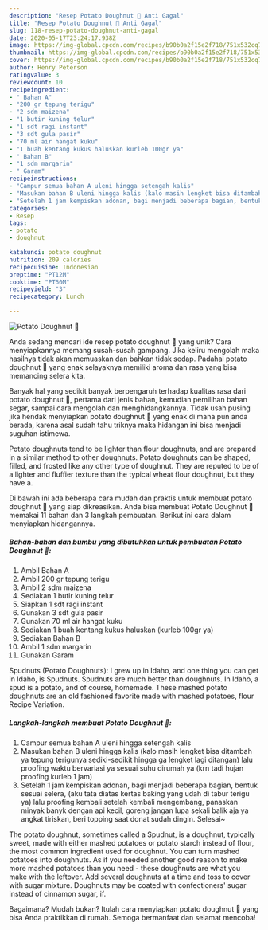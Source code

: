 ```yaml
---
description: "Resep Potato Doughnut 🍩 Anti Gagal"
title: "Resep Potato Doughnut 🍩 Anti Gagal"
slug: 118-resep-potato-doughnut-anti-gagal
date: 2020-05-17T23:24:17.938Z
image: https://img-global.cpcdn.com/recipes/b90b0a2f15e2f718/751x532cq70/potato-doughnut-🍩-foto-resep-utama.jpg
thumbnail: https://img-global.cpcdn.com/recipes/b90b0a2f15e2f718/751x532cq70/potato-doughnut-🍩-foto-resep-utama.jpg
cover: https://img-global.cpcdn.com/recipes/b90b0a2f15e2f718/751x532cq70/potato-doughnut-🍩-foto-resep-utama.jpg
author: Henry Peterson
ratingvalue: 3
reviewcount: 10
recipeingredient:
- " Bahan A"
- "200 gr tepung terigu"
- "2 sdm maizena"
- "1 butir kuning telur"
- "1 sdt ragi instant"
- "3 sdt gula pasir"
- "70 ml air hangat kuku"
- "1 buah kentang kukus haluskan kurleb 100gr ya"
- " Bahan B"
- "1 sdm margarin"
- " Garam"
recipeinstructions:
- "Campur semua bahan A uleni hingga setengah kalis"
- "Masukan bahan B uleni hingga kalis (kalo masih lengket bisa ditambah ya tepung terigunya sediki-sedikit hingga ga lengket lagi ditangan) lalu proofing waktu bervariasi ya sesuai suhu dirumah ya (krn tadi hujan proofing kurleb 1 jam)"
- "Setelah 1 jam kempiskan adonan, bagi menjadi beberapa bagian, bentuk sesuai selera, (aku tata diatas kertas baking yang udah di tabur terigu ya) lalu proofing kembali setelah kembali mengembang, panaskan minyak banyk dengan api kecil, goreng jangan lupa sekali balik aja ya angkat tiriskan, beri topping saat donat sudah dingin. Selesai~"
categories:
- Resep
tags:
- potato
- doughnut

katakunci: potato doughnut 
nutrition: 209 calories
recipecuisine: Indonesian
preptime: "PT12M"
cooktime: "PT60M"
recipeyield: "3"
recipecategory: Lunch

---
```



![Potato Doughnut 🍩](https://img-global.cpcdn.com/recipes/b90b0a2f15e2f718/751x532cq70/potato-doughnut-🍩-foto-resep-utama.jpg)

Anda sedang mencari ide resep potato doughnut 🍩 yang unik? Cara menyiapkannya memang susah-susah gampang. Jika keliru mengolah maka hasilnya tidak akan memuaskan dan bahkan tidak sedap. Padahal potato doughnut 🍩 yang enak selayaknya memiliki aroma dan rasa yang bisa memancing selera kita.

Banyak hal yang sedikit banyak berpengaruh terhadap kualitas rasa dari potato doughnut 🍩, pertama dari jenis bahan, kemudian pemilihan bahan segar, sampai cara mengolah dan menghidangkannya. Tidak usah pusing jika hendak menyiapkan potato doughnut 🍩 yang enak di mana pun anda berada, karena asal sudah tahu triknya maka hidangan ini bisa menjadi suguhan istimewa.

Potato doughnuts tend to be lighter than flour doughnuts, and are prepared in a similar method to other doughnuts. Potato doughnuts can be shaped, filled, and frosted like any other type of doughnut. They are reputed to be of a lighter and fluffier texture than the typical wheat flour doughnut, but they have a.


Di bawah ini ada beberapa cara mudah dan praktis untuk membuat potato doughnut 🍩 yang siap dikreasikan. Anda bisa membuat Potato Doughnut 🍩 memakai 11 bahan dan 3 langkah pembuatan. Berikut ini cara dalam menyiapkan hidangannya.

<!--inarticleads1-->

##### Bahan-bahan dan bumbu yang dibutuhkan untuk pembuatan Potato Doughnut 🍩:

1. Ambil  Bahan A
1. Ambil 200 gr tepung terigu
1. Ambil 2 sdm maizena
1. Sediakan 1 butir kuning telur
1. Siapkan 1 sdt ragi instant
1. Gunakan 3 sdt gula pasir
1. Gunakan 70 ml air hangat kuku
1. Sediakan 1 buah kentang kukus haluskan (kurleb 100gr ya)
1. Sediakan  Bahan B
1. Ambil 1 sdm margarin
1. Gunakan  Garam


Spudnuts (Potato Doughnuts): I grew up in Idaho, and one thing you can get in Idaho, is Spudnuts. Spudnuts are much better than doughnuts. In Idaho, a spud is a potato, and of course, homemade. These mashed potato doughnuts are an old fashioned favorite made with mashed potatoes, flour Recipe Variation. 

<!--inarticleads2-->

##### Langkah-langkah membuat Potato Doughnut 🍩:

1. Campur semua bahan A uleni hingga setengah kalis
1. Masukan bahan B uleni hingga kalis (kalo masih lengket bisa ditambah ya tepung terigunya sediki-sedikit hingga ga lengket lagi ditangan) lalu proofing waktu bervariasi ya sesuai suhu dirumah ya (krn tadi hujan proofing kurleb 1 jam)
1. Setelah 1 jam kempiskan adonan, bagi menjadi beberapa bagian, bentuk sesuai selera, (aku tata diatas kertas baking yang udah di tabur terigu ya) lalu proofing kembali setelah kembali mengembang, panaskan minyak banyk dengan api kecil, goreng jangan lupa sekali balik aja ya angkat tiriskan, beri topping saat donat sudah dingin. Selesai~


The potato doughnut, sometimes called a Spudnut, is a doughnut, typically sweet, made with either mashed potatoes or potato starch instead of flour, the most common ingredient used for doughnut. You can turn mashed potatoes into doughnuts. As if you needed another good reason to make more mashed potatoes than you need - these doughnuts are what you make with the leftover. Add several doughnuts at a time and toss to cover with sugar mixture. Doughnuts may be coated with confectioners&#39; sugar instead of cinnamon sugar, if. 

Bagaimana? Mudah bukan? Itulah cara menyiapkan potato doughnut 🍩 yang bisa Anda praktikkan di rumah. Semoga bermanfaat dan selamat mencoba!
